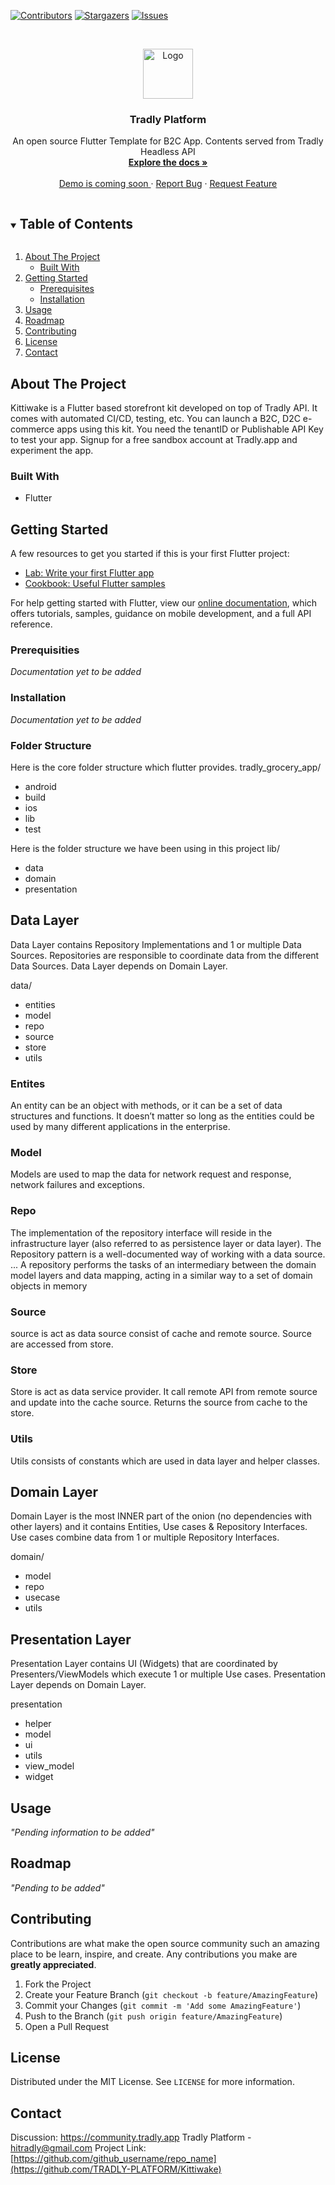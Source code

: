  [![Contributors][contributors-shield]][contributors-url]
[![Stargazers][stars-shield]][stars-url]
[![Issues][issues-shield]][issues-url]
  


<!-- PROJECT LOGO -->
<br />
<p align="center">
  <a href="https://github.com/TRADLY-PLATFORM/Kittiwake">
    <img src="https://avatars.githubusercontent.com/u/64465296?s=200&v=4" alt="Logo" width="80" height="80">
  </a>
 
  <h3 align="center">Tradly Platform</h3>

  <p align="center">
     An open source Flutter Template for B2C App. Contents served from Tradly Headless API
    <br />
    <a href="https://portal.tradly.app/docs/introduction"><strong>Explore the docs »</strong></a>
    <br />
    <br />
    <a href="#"> Demo is coming soon </a>
    ·
    <a href="https://github.com/TRADLY-PLATFORM/Kittiwake/issues">Report Bug</a>
    ·
    <a href="https://github.com/TRADLY-PLATFORM/Kittiwake/issues">Request Feature</a>
  </p>
</p>



<!-- TABLE OF CONTENTS -->
<details open="open">
  <summary><h2 style="display: inline-block">Table of Contents</h2></summary>
  <ol>
    <li>
      <a href="#about-the-project">About The Project</a>
      <ul>
        <li><a href="#built-with">Built With</a></li>
      </ul>
    </li>
    <li>
      <a href="#getting-started">Getting Started</a>
      <ul>
        <li><a href="#prerequisites">Prerequisites</a></li>
        <li><a href="#installation">Installation</a></li>
      </ul>
    </li>
    <li><a href="#usage">Usage</a></li>
    <li><a href="#roadmap">Roadmap</a></li>
    <li><a href="#contributing">Contributing</a></li>
    <li><a href="#license">License</a></li>
    <li><a href="#contact">Contact</a></li>
    <!-- <li><a href="#acknowledgements">Acknowledgements</a></li> -->
  </ol>
</details>



<!-- ABOUT THE PROJECT -->
## About The Project
Kittiwake is a Flutter based storefront kit developed on top of Tradly API. It comes with automated CI/CD, testing, etc. You can launch a B2C, D2C e-commerce apps using this kit. You need the tenantID or Publishable API Key to test your app. Signup for a free sandbox account at Tradly.app and experiment the app. 
<!-- [![Product Name Screen Shot][product-screenshot]](https://example.com) -->
 

### Built With
* Flutter
 
<!-- GETTING STARTED -->
## Getting Started

A few resources to get you started if this is your first Flutter project:

- [Lab: Write your first Flutter app](https://flutter.dev/docs/get-started/codelab)
- [Cookbook: Useful Flutter samples](https://flutter.dev/docs/cookbook)

For help getting started with Flutter, view our
[online documentation](https://flutter.dev/docs), which offers tutorials,
samples, guidance on mobile development, and a full API reference.

### Prerequisities
_Documentation yet to be added_

### Installation
_Documentation yet to be added_


### Folder Structure
Here is the core folder structure which flutter provides.
tradly_grocery_app/ 
- android 
- build 
- ios 
- lib 
- test

Here is the folder structure we have been using in this project
lib/
- data
- domain
- presentation


## Data Layer
Data Layer contains Repository Implementations and 1 or multiple Data Sources. Repositories are responsible to coordinate data from the different Data Sources. Data Layer depends on Domain Layer.

data/
- entities
- model
- repo
- source
- store
- utils


### Entites
An entity can be an object with methods, or it can be a set of data structures and functions. It doesn’t matter so long as the entities could be used by many different applications in the enterprise.

### Model
Models are used to map the data for network request and response, network failures and exceptions.

### Repo
The implementation of the repository interface will reside in the infrastructure layer (also referred to as persistence layer or data layer). The Repository pattern is a well-documented way of working with a data source. ... A repository performs the tasks of an intermediary between the domain model layers and data mapping, acting in a similar way to a set of domain objects in memory

### Source
source is act as data source consist of cache and remote source. Source are accessed from store. 

### Store
Store is act as data service provider. It call remote API from remote source and update into the cache source. Returns the source from cache to the store.

### Utils
Utils consists of constants which are used in data layer and helper classes.


## Domain Layer
Domain Layer is the most INNER part of the onion (no dependencies with other layers) and it contains Entities, Use cases & Repository Interfaces. Use cases combine data from 1 or multiple Repository Interfaces.

domain/
- model
- repo
- usecase
- utils



## Presentation Layer
Presentation Layer contains UI (Widgets) that are coordinated by Presenters/ViewModels which execute 1 or multiple Use cases. Presentation Layer depends on Domain Layer.

presentation
- helper
- model
- ui
- utils
- view_model
- widget


<!-- USAGE EXAMPLES -->
## Usage
_"Pending information to be added"_

<!-- ROADMAP -->
## Roadmap
_"Pending to be added"_

<!-- CONTRIBUTING -->
## Contributing

Contributions are what make the open source community such an amazing place to be learn, inspire, and create. Any contributions you make are **greatly appreciated**.

1. Fork the Project
2. Create your Feature Branch (`git checkout -b feature/AmazingFeature`)
3. Commit your Changes (`git commit -m 'Add some AmazingFeature'`)
4. Push to the Branch (`git push origin feature/AmazingFeature`)
5. Open a Pull Request



<!-- LICENSE -->
## License

Distributed under the MIT License. See `LICENSE` for more information.



<!-- CONTACT -->
## Contact
Discussion: https://community.tradly.app
Tradly Platform   -  hitradly@gmail.com
Project Link: [https://github.com/github_username/repo_name](https://github.com/TRADLY-PLATFORM/Kittiwake)



<!-- ACKNOWLEDGEMENTS -->
<!-- ## Acknowledgements

* []()
* []()
* []()
 -->




<!-- MARKDOWN LINKS & IMAGES -->
<!-- https://www.markdownguide.org/basic-syntax/#reference-style-links -->
[contributors-shield]: https://img.shields.io/github/contributors/TRADLY-PLATFORM/Kittiwake 
[contributors-url]: https://github.com/TRADLY-PLATFORM/Kittiwake/graphs/contributors
[forks-shield]: https://img.shields.io/github/forks/TRADLY-PLATFORM/Kittiwakee
[forks-url]: https://github.com/TRADLY-PLATFORM/Kittiwake/network/members
[stars-shield]: https://img.shields.io/github/stars/TRADLY-PLATFORM/Kittiwake
[stars-url]: https://github.com/TRADLY-PLATFORM/Kittiwake/stargazers
[issues-shield]: https://img.shields.io/github/issues/TRADLY-PLATFORM/Kittiwake
[issues-url]: https://github.com/TRADLY-PLATFORM/Kittiwake/issues
[license-shield]: https://img.shields.io/github/license/TRADLY-PLATFORM/repo.svg?style=for-the-badge
[license-url]: https://github.com/TRADLY-PLATFORM/Kittiwake/blob/master/LICENSE.txt
[linkedin-shield]: https://img.shields.io/badge/-LinkedIn-black.svg?style=for-the-badge&logo=linkedin&colorB=555
[linkedin-url]: https://linkedin.com/in/github_username
